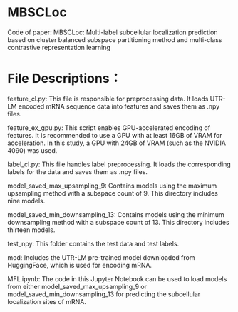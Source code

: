 # MBSCLoc
Code of paper: MBSCLoc: Multi-label subcellular localization prediction based on cluster balanced subspace partitioning method and multi-class contrastive representation learning

# File Descriptions：
feature_cl.py: This file is responsible for preprocessing data. It loads UTR-LM encoded mRNA sequence data into features and saves them as .npy files.

feature_ex_gpu.py: This script enables GPU-accelerated encoding of features. It is recommended to use a GPU with at least 16GB of VRAM for acceleration. In this study, a GPU with 24GB of VRAM (such as the NVIDIA 4090) was used.

label_cl.py: This file handles label preprocessing. It loads the corresponding labels for the data and saves them as .npy files.

model_saved_max_upsampling_9: Contains models using the maximum upsampling method with a subspace count of 9. This directory includes nine models.

model_saved_min_downsampling_13: Contains models using the minimum downsampling method with a subspace count of 13. This directory includes thirteen models.

test_npy: This folder contains the test data and test labels.

mod: Includes the UTR-LM pre-trained model downloaded from HuggingFace, which is used for encoding mRNA.

MFL.ipynb: The code in this Jupyter Notebook can be used to load models from either model_saved_max_upsampling_9 or model_saved_min_downsampling_13 for predicting the subcellular localization sites of mRNA.
